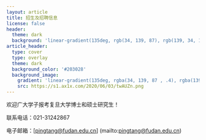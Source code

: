 ```yaml
---
layout: article
title: 招生及招聘信息
license: false
header:
  theme: dark
  background: 'linear-gradient(135deg, rgb(34, 139, 87), rgb(139, 34, 139))'
article_header:
  type: cover
  type: overlay
  theme: dark
  background_color: '#203028'
  background_image:
    gradient: 'linear-gradient(135deg, rgba(34, 139, 87 , .4), rgba(139, 34, 139, .4))'
    src: https://s1.ax1x.com/2020/06/03/twAUZn.png
---
```


<!--more-->

欢迎广大学子报考复旦大学博士和硕士研究生！

联系电话：021-31242867

电子邮箱：[pingtang@fudan.edu.cn]
(mailto:pingtang@fudan.edu.cn)